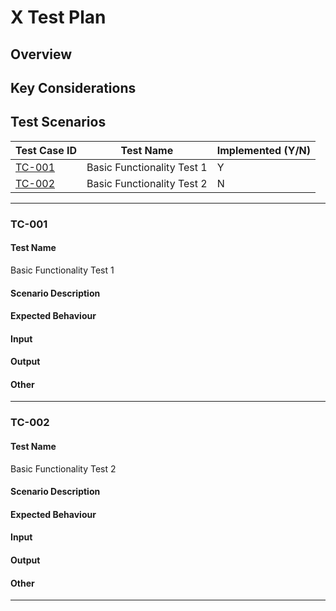 # X Test Plan

## Overview

<!-- Provide a brief overview of the feature or component under test. Provide a link to the design document or HIP if available. -->

## Key Considerations

<!-- Provide a list of more intricate considerations that are note-worthy in the implementation or experience. -->

## Test Scenarios

|   Test Case ID    |         Test Name          | Implemented (Y/N) |
|-------------------|----------------------------|-------------------|
| [TC-001](#tc-001) | Basic Functionality Test 1 | Y                 |
| [TC-002](#tc-002) | Basic Functionality Test 2 | N                 |

---

### TC-001

#### Test Name

Basic Functionality Test 1

#### Scenario Description

<!-- Verify the basic functionality of the feature. -->

#### Expected Behaviour

<!-- The feature should perform its primary function without errors. -->

#### Input

<!-- Valid input data. -->

#### Output

<!-- The feature should return the expected result without any errors. -->

#### Other

<!-- More information, it could change the title (Other) as well, this is a placeholder for anything that needs to be added, it can also be deleted if not needed. -->

---

### TC-002

#### Test Name

Basic Functionality Test 2

#### Scenario Description

<!-- Verify the basic functionality of the feature. -->

#### Expected Behaviour

<!-- The feature should perform its primary function without errors. -->

#### Input

<!-- Valid input data. -->

#### Output

<!-- The feature should return the expected result without any errors. -->

#### Other

<!-- More information, it could change the title (Other) as well, this is a placeholder for anything that needs to be added, it can also be deleted if not needed. -->

---
